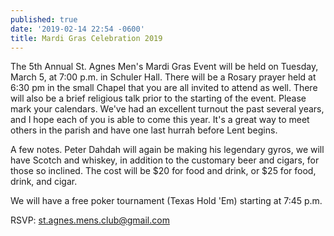 ```yaml
---
published: true
date: '2019-02-14 22:54 -0600'
title: Mardi Gras Celebration 2019
---
```

The 5th Annual St. Agnes Men's Mardi Gras Event will be held on Tuesday, March 5, at 7:00 p.m. in Schuler Hall. There will be a Rosary prayer held at 6:30 pm in the small Chapel that you are all invited to attend as well. There will also be a brief religious talk prior to the starting of the event. Please mark your calendars. We've had an excellent turnout the past several years, and I hope each of you is able to come this year. It's a great way to meet others in the parish and have one last hurrah before Lent begins. 

A few notes. Peter Dahdah will again be making his legendary gyros, we will have Scotch and whiskey, in addition to the customary beer and cigars, for those so inclined. The cost will be $20 for food and drink, or $25 for food, drink, and cigar. 

We will have a free poker tournament (Texas Hold 'Em) starting at 7:45 p.m.

RSVP: st.agnes.mens.club@gmail.com